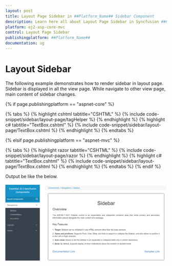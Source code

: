 ```yaml
---
layout: post
title: Layout Page Sidebar in ##Platform_Name## Sidebar Component
description: Learn here all about Layout Page Sidebar in Syncfusion ##Platform_Name## Sidebar component and more.
platform: ej2-asp-core-mvc
control: Layout Page Sidebar
publishingplatform: ##Platform_Name##
documentation: ug
---
```



# Layout Sidebar

The following example demonstrates how to render sidebar in layout page. Sidebar is displayed in all the view page. While navigate to other view page, main content of sidebar changes.

{% if page.publishingplatform == "aspnet-core" %}

{% tabs %}
{% highlight cshtml tabtitle="CSHTML" %}
{% include code-snippet/sidebar/layout-page/tagHelper %}
{% endhighlight %}
{% highlight c# tabtitle="TextBox.cshtml" %}
{% include code-snippet/sidebar/layout-page/TextBox.cshtml %}
{% endhighlight %}
{% endtabs %}

{% elsif page.publishingplatform == "aspnet-mvc" %}

{% tabs %}
{% highlight razor tabtitle="CSHTML" %}
{% include code-snippet/sidebar/layout-page/razor %}
{% endhighlight %}
{% highlight c# tabtitle="TextBox.cshtml" %}
{% include code-snippet/sidebar/layout-page/TextBox.cshtml %}
{% endhighlight %}
{% endtabs %}
{% endif %}



Output be like the below.

![Sidebar Sample](../images/layout_page.png)
